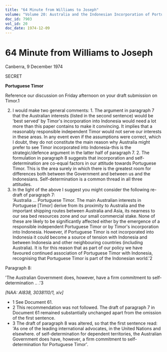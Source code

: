 ```yaml
---
title: "64 Minute from Williams to Joseph"
volume: "Volume 20: Australia and the Indonesian Incorporation of Portuguese Timor, 1974-1976"
doc_id: 7903
vol_id: 20
doc_date: 1974-12-09
---
```


# 64 Minute from Williams to Joseph

Canberra, 9 December 1974

SECRET

**Portuguese Timor**

Reference our discussion on Friday afternoon on your draft submission on Timor.1

  2. I would make two general comments:
    1. The argument in paragraph 7 that the Australian interests (listed in the second sentence) would be 'best served' by Timor's incorporation into Indonesia would need a lot more than this paper contains to make it convincing. It implies that a reasonably responsible independent Timor would not serve our interests in these areas. In any event even if the assumptions were correct, which I doubt, they do not constitute the main reason why Australia might prefer to see Timor incorporated into Indonesia-this is the strategic/defence argument in the latter half of paragraph 7.
    2. The formulation in paragraph 8 suggests that incorporation and self-determination are co-equal factors in our attitude towards Portuguese Timor. This is the area surely in which there is the greatest room for differences both between the Government and between us and the Indonesians. Self-determination is a common thread in all three attitudes.
  3. In the light of the above I suggest you might consider the following re-draft of paragraph 7:  
'Australia ... Portuguese Timor. The main Australian interests in Portuguese [Timor] derive from its proximity to Australia and the important shipping routes between Australia and Asia, its nearness to our sea bed resources zone and our small commercial stake. None of these are likely to be significantly affected either by the emergence of a responsible independent Portuguese Timor or by Timor's incorporation into Indonesia. However, if Portuguese Timor is not incorporated into Indonesia it could become a source of tension with Indonesia and between Indonesia and other neighbouring countries (including Australia). It is for this reason that as part of our policy we have favoured continued association of Portuguese Timor with Indonesia, recognising that Portuguese Timor is part of the Indonesian world.'2



Paragraph 8:

'The Australian Government does, however, have a firm commitment to self-determination .. .'3

_[NAA: Al838, 3038110/1, xiv]_

  * 1 See Document 61.
  * 2 This recommendation was not followed. The draft of paragraph 7 in Document 61 remained substantially unchanged apart from the omission of the first sentence.
  * 3 The draft of paragraph 8 was altered, so that the first sentence read: 'As one of the leading international advocates, in the United Nations and elsewhere. of self-determination for dependent territories, the Australian Government does have, however, a firm commitment to self-determination for Portuguese Timor'.



